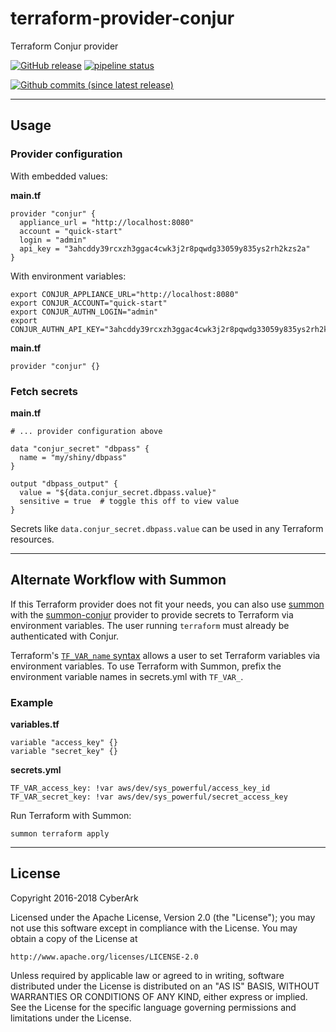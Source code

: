 # terraform-provider-conjur

Terraform Conjur provider

[![GitHub release](https://img.shields.io/github/release/cyberark/terraform-provider-conjur.svg)](https://github.com/cyberark/terraform-provider-conjur/releases/latest)
[![pipeline status](https://gitlab.com/cyberark/terraform-provider-conjur/badges/master/pipeline.svg)](https://gitlab.com/cyberark/terraform-provider-conjur/pipelines)

[![Github commits (since latest release)](https://img.shields.io/github/commits-since/cyberark/terraform-provider-conjur/latest.svg)](https://github.com/cyberark/terraform-provider-conjur/commits/master)

---

## Usage

### Provider configuration

With embedded values:

**main.tf**

```
provider "conjur" {
  appliance_url = "http://localhost:8080"
  account = "quick-start"
  login = "admin"
  api_key = "3ahcddy39rcxzh3ggac4cwk3j2r8pqwdg33059y835ys2rh2kzs2a"
}
```

With environment variables:

```
export CONJUR_APPLIANCE_URL="http://localhost:8080"
export CONJUR_ACCOUNT="quick-start"
export CONJUR_AUTHN_LOGIN="admin"
export CONJUR_AUTHN_API_KEY="3ahcddy39rcxzh3ggac4cwk3j2r8pqwdg33059y835ys2rh2kzs2a"
```

**main.tf**

```
provider "conjur" {}
```

### Fetch secrets

**main.tf**

```
# ... provider configuration above

data "conjur_secret" "dbpass" {
  name = "my/shiny/dbpass"
}

output "dbpass_output" {
  value = "${data.conjur_secret.dbpass.value}"
  sensitive = true  # toggle this off to view value
}
```

Secrets like `data.conjur_secret.dbpass.value` can be used in any Terraform resources.

---

## Alternate Workflow with Summon

If this Terraform provider does not fit your needs, you can also use
[summon](https://github.com/cyberark/summon) with the
[summon-conjur](https://github.com/cyberark/summon-conjur) provider
to provide secrets to Terraform via environment variables.
The user running `terraform` must already be authenticated with Conjur.

Terraform's [`TF_VAR_name` syntax](https://www.terraform.io/docs/configuration/environment-variables.html#tf_var_name)
allows a user to set Terraform variables via environment variables.
To use Terraform with Summon, prefix the environment variable names in secrets.yml with `TF_VAR_`.

### Example

**variables.tf**

```
variable "access_key" {}
variable "secret_key" {}
```

**secrets.yml**

```
TF_VAR_access_key: !var aws/dev/sys_powerful/access_key_id
TF_VAR_secret_key: !var aws/dev/sys_powerful/secret_access_key
```

Run Terraform with Summon:

```
summon terraform apply
```

---

## License

Copyright 2016-2018 CyberArk

Licensed under the Apache License, Version 2.0 (the "License");
you may not use this software except in compliance with the License.
You may obtain a copy of the License at

    http://www.apache.org/licenses/LICENSE-2.0

Unless required by applicable law or agreed to in writing, software
distributed under the License is distributed on an "AS IS" BASIS,
WITHOUT WARRANTIES OR CONDITIONS OF ANY KIND, either express or implied.
See the License for the specific language governing permissions and
limitations under the License.
